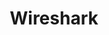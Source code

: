 ---
title: Wireshark
resourceType: Software
categories: [networking, debugging]
site: https://wireshark.org
isFoss: True
layout: fave
---